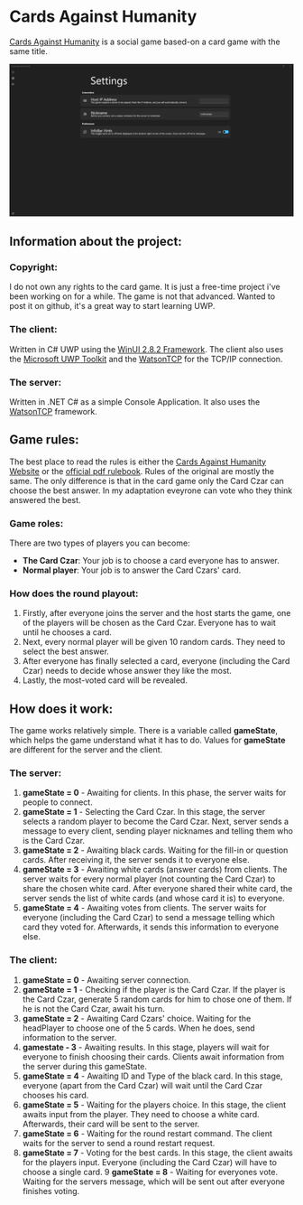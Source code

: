# Cards Against Humanity

[Cards Against Humanity](https://www.cardsagainsthumanity.com/) is a social game based-on a card game with the same title. 

![Cards Against Humanity Settings Page](README-IMAGES/settingsPage.png)

## Information about the project:

### Copyright:

I do not own any rights to the card game. It is just a free-time project i've been working on for a while. The game is not that advanced. Wanted to post it on github, it's a great way to start learning UWP.

### The client:

Written in C# UWP using the [WinUI 2.8.2 Framework](https://microsoft.github.io/microsoft-ui-xaml/). The client also uses the [Microsoft UWP Toolkit](https://www.nuget.org/packages/Microsoft.Toolkit.Uwp/) and the [WatsonTCP](https://github.com/jchristn/WatsonTcp) for the TCP/IP connection.

### The server:

Written in .NET C# as a simple Console Application. It also uses the [WatsonTCP](https://github.com/jchristn/WatsonTcp) framework.

## Game rules:

The best place to read the rules is either the [Cards Against Humanity Website](https://www.cardsagainsthumanity.com/) or the [official pdf rulebook](https://cdn.sanity.io/files/vc07edlh/production/024751665e12163130085836650f4f7387e2de0a.pdf). Rules of the original are mostly the same. The only difference is that in the card game only the Card Czar can choose the best answer. In my adaptation eveyrone can vote who they think answered the best.

### Game roles:

There are two types of players you can become:

- **The Card Czar**: Your job is to choose a card everyone has to answer.
- **Normal player**: Your job is to answer the Card Czars' card.

### How does the round playout:

1. Firstly, after everyone joins the server and the host starts the game, one of the players will be chosen as the Card Czar. Everyone has to wait until he chooses a card.
2. Next, every normal player will be given 10 random cards. They need to select the best answer.
3. After everyone has finally selected a card, everyone (including the Card Czar) needs to decide whose answer they like the most.
4. Lastly, the most-voted card will be revealed.

## How does it work:

The game works relatively simple. There is a variable called **gameState**, which helps the game understand what it has to do. Values for **gameState** are different for the server and the client.

### The server:

1. **gameState = 0** - Awaiting for clients. In this phase, the server waits for people to connect.
2. **gameState = 1** - Selecting the Card Czar. In this stage, the server selects a random player to become the Card Czar. Next, server sends a message to every client, sending player nicknames and telling them who is the Card Czar.
4. **gameState = 2** - Awaiting black cards. Waiting for the fill-in or question cards. After receiving it, the server sends it to everyone else.
3. **gameState = 3** - Awaiting white cards (answer cards) from clients. The server waits for every normal player (not counting the Card Czar) to share the chosen white card. After everyone shared their white card, the server sends the list of white cards (and whose card it is) to everyone.
4. **gameState = 4** - Awaiting votes from clients. The server waits for everyone (including the Card Czar) to send a message telling which card they voted for. Afterwards, it sends this information to everyone else.

### The client:

1. **gameState = 0** - Awaiting server connection.
2. **gameState = 1** - Checking if the player is the Card Czar. If the player is the Card Czar, generate 5 random cards for him to chose one of them. If he is not the Card Czar, await his turn.
3. **gameState = 2** - Awaiting Card Czars' choice. Waiting for the headPlayer to choose one of the 5 cards. When he does, send information to the server.
4. **gamestate - 3** - Awaiting results. In this stage, players will wait for everyone to finish choosing their cards. Clients await information from the server during this gameState.
5. **gameState = 4** - Awaiting ID and Type of the black card. In this stage, everyone (apart from the Card Czar) will wait until the Card Czar chooses his card.
6. **gameState = 5** - Waiting for the players choice. In this stage, the client awaits input from the player. They need to choose a white card. Afterwards, their card will be sent to the server.
7. **gameState = 6** - Waiting for the round restart command. The client waits for the server to send a round restart request.
8. **gameState = 7** - Voting for the best cards. In this stage, the client awaits for the players input. Everyone (including the Card Czar) will have to choose a single card.
9 **gameState = 8** - Waiting for everyones vote. Waiting for the servers message, which will be sent out after everyone finishes voting.
